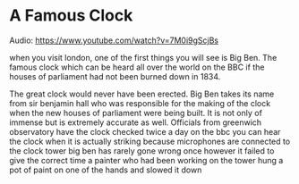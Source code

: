 # A Famous Clock

Audio: https://www.youtube.com/watch?v=7M0i9gScjBs

when you visit london, one of the first things you will see is Big Ben. The famous clock which can be heard all over the world on the BBC if the houses of parliament had not been burned down in 1834.

The great clock would never have been erected. Big Ben takes its name from sir benjamin hall who was responsible for the making of the clock when the new houses of parliament were being built. It is not only of immense but is extremely accurate as well. Officials from greenwich observatory
have the clock checked twice a day
on the bbc
you can hear the clock when it is
actually striking
because microphones are connected to the
clock tower
big ben has rarely gone wrong
once however it failed to give the
correct time
a painter who had been working on the
tower
hung a pot of paint on one of the hands
and slowed it down
